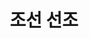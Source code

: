 ---
layout: hubs
key: Q484359
title: 조선 선조
name: 조선 선조
description: 조선의 14대 임금
score: 0.0002930314707771355
degree: 13
---